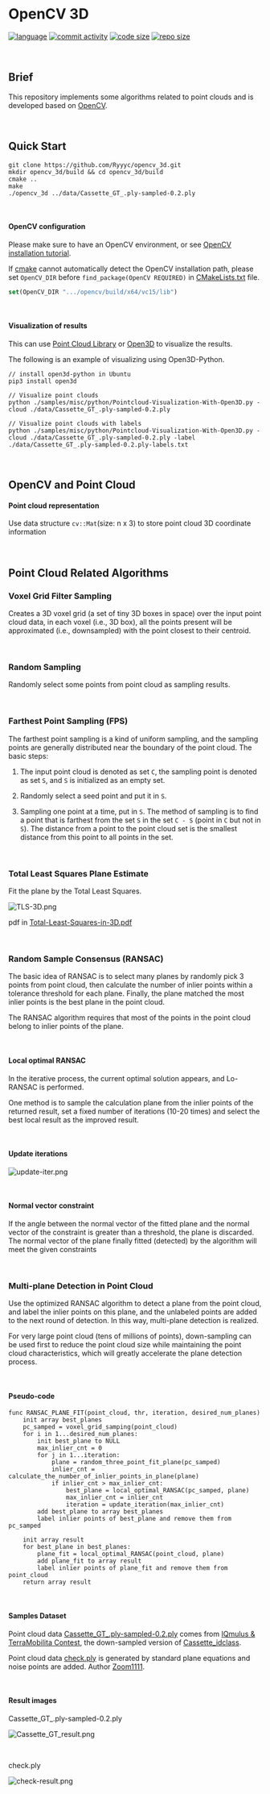 # OpenCV 3D

[![language](https://img.shields.io/github/languages/top/Ryyyc/opencv_3d?color=%23330099)]()
[![commit activity](https://img.shields.io/github/commit-activity/m/Ryyyc/opencv_3d)](https://github.com/Ryyyc/opencv_3d/commits/master)
[![code size](https://img.shields.io/github/languages/code-size/Ryyyc/opencv_3d?color=%230099CC)]()
[![repo size](https://img.shields.io/github/repo-size/Ryyyc/opencv_3d?color=%23CC9900)]()

<br>

## Brief

This repository implements some algorithms related to point clouds and is developed based on [OpenCV](https://github.com/opencv/opencv).

<br>

## Quick Start

```shell
git clone https://github.com/Ryyyc/opencv_3d.git
mkdir opencv_3d/build && cd opencv_3d/build
cmake ..
make
./opencv_3d ../data/Cassette_GT_.ply-sampled-0.2.ply
```

<br>

#### OpenCV configuration

Please make sure to have an OpenCV environment, or see [OpenCV installation tutorial](https://docs.opencv.org/4.5.1/df/d65/tutorial_table_of_content_introduction.html).

If [cmake](https://cmake.org/) cannot automatically detect the OpenCV installation path, please set `OpenCV_DIR` before `find_package(OpenCV REQUIRED)` in [CMakeLists.txt](./CMakeLists.txt) file.

```cmake
set(OpenCV_DIR ".../opencv/build/x64/vc15/lib")
```

<br>

#### Visualization of results

This can use [Point Cloud Library](https://pointclouds.org/) or [Open3D](http://www.open3d.org/) to visualize the results.

The following is an example of visualizing using Open3D-Python.

```shell
// install open3d-python in Ubuntu
pip3 install open3d

// Visualize point clouds
python ./samples/misc/python/Pointcloud-Visualization-With-Open3D.py -cloud ./data/Cassette_GT_.ply-sampled-0.2.ply 

// Visualize point clouds with labels
python ./samples/misc/python/Pointcloud-Visualization-With-Open3D.py -cloud ./data/Cassette_GT_.ply-sampled-0.2.ply -label ./data/Cassette_GT_.ply-sampled-0.2.ply-labels.txt
```

<br>

## OpenCV and Point Cloud

#### Point cloud representation

Use data structure `cv::Mat`(size: n x 3) to store point cloud 3D coordinate information

<br>

## Point Cloud Related Algorithms


### Voxel Grid Filter Sampling

Creates a 3D voxel grid (a set of tiny 3D boxes in space) over the input point cloud data, in each voxel (i.e., 3D box), all the points present will be approximated (i.e., downsampled) with the point closest to their centroid.

<br>

### Random Sampling

Randomly select some points from point cloud as sampling results.

<br>

### Farthest Point Sampling (FPS)

The farthest point sampling is a kind of uniform sampling, and the sampling points are generally distributed near the boundary of the point cloud. The basic steps:

1. The input point cloud is denoted as set `C`, the sampling point is denoted as set `S`, and `S` is initialized as an empty set.

2. Randomly select a seed point and put it in `S`.

3. Sampling one point at a time, put in `S`. The method of sampling is to find a point that is farthest from the set `S` in the set `C - S` (point in `C` but not in `S`). The distance from a point to the point cloud set is the smallest distance from this point to all points in the set.

<br>

### Total Least Squares Plane Estimate

Fit the plane by the Total Least Squares.

![TLS-3D.png](doc/image/TLS-3D.png)

pdf in [Total-Least-Squares-in-3D.pdf](./doc/Total-Least-Squares-in-3D.pdf)

<br>

### Random Sample Consensus (RANSAC)

The basic idea of RANSAC is to select many planes by randomly pick 3 points from point cloud, then calculate the number of inlier points within a tolerance threshold for each plane. Finally, the plane matched the most inlier points is the best plane in the point cloud.

The RANSAC algorithm requires that most of the points in the point cloud belong to inlier points of the plane.

<br>

#### Local optimal RANSAC

In the iterative process, the current optimal solution appears, and Lo-RANSAC is performed. 

One method is to sample the calculation plane from the inlier points of the returned result, set a fixed number of iterations (10-20 times) and select the best local result as the improved result.

<br>

#### Update iterations

![update-iter.png](doc/image/update-iter.png)

<br>

#### Normal vector constraint

If the angle between the normal vector of the fitted plane and the normal vector of the constraint is greater than a threshold, the plane is discarded. The normal vector of the plane finally fitted (detected) by the algorithm will meet the given constraints

<br>

### Multi-plane Detection in Point Cloud

Use the optimized RANSAC algorithm to detect a plane from the point cloud, and label the inlier points on this plane, and the unlabeled points are added to the next round of detection. In this way, multi-plane detection is realized.

For very large point cloud (tens of millions of points), down-sampling can be used first to reduce the point cloud size while maintaining the point cloud characteristics, which will greatly accelerate the plane detection process.

<br>

#### Pseudo-code

```
func RANSAC_PLANE_FIT(point_cloud, thr, iteration, desired_num_planes)
    init array best_planes
    pc_samped = voxel_grid_samping(point_cloud)
    for i in 1...desired_num_planes:
        init best_plane to NULL
        max_inlier_cnt = 0
        for j in 1...iteration:
            plane = random_three_point_fit_plane(pc_samped)
            inlier_cnt = calculate_the_number_of_inlier_points_in_plane(plane)
            if inlier_cnt > max_inlier_cnt:
                best_plane = local_optimal_RANSAC(pc_samped, plane)
                max_inlier_cnt = inlier_cnt
                iteration = update_iteration(max_inlier_cnt)
        add best_plane to array best_planes
        label inlier points of best_plane and remove them from pc_samped

    init array result
    for best_plane in best_planes:
        plane_fit = local_optimal_RANSAC(point_cloud, plane)
        add plane_fit to array result
        label inlier points of plane_fit and remove them from point_cloud
    return array result
```

<br>

#### Samples Dataset

Point cloud data [Cassette_GT_.ply-sampled-0.2.ply](./data/Cassette_GT_.ply-sampled-0.2.ply) comes from [IQmulus & TerraMobilita Contest](http://data.ign.fr/benchmarks/UrbanAnalysis), the down-sampled version of [Cassette_idclass](http://data.ign.fr/benchmarks/UrbanAnalysis/download/Cassette_idclass.zip).

Point cloud data [check.ply](./data/check.ply) is generated by standard plane equations and noise points are added. Author [Zoom1111](https://github.com/Zoom1111).

<br>

#### Result images

Cassette_GT_.ply-sampled-0.2.ply

![Cassette_GT_result.png](doc/image/Cassette_GT-result.png)

<br>

check.ply

![check-result.png](doc/image/check-result.png)
